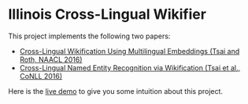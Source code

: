 # Illinois Cross-Lingual Wikifier
This project implements the following two papers:
* [Cross-Lingual Wikification Using Multilingual Embeddings (Tsai and Roth, NAACL 2016)](http://cogcomp.cs.illinois.edu/page/publication_view/785)
* [Cross-Lingual Named Entity Recognition via Wikification (Tsai et al., CoNLL 2016)](http://cogcomp.cs.illinois.edu/page/publication_view/796)

Here is the [live demo](http://bilbo.cs.illinois.edu/~ctsai12/xlwikifier/) to give you some intuition about this project.
